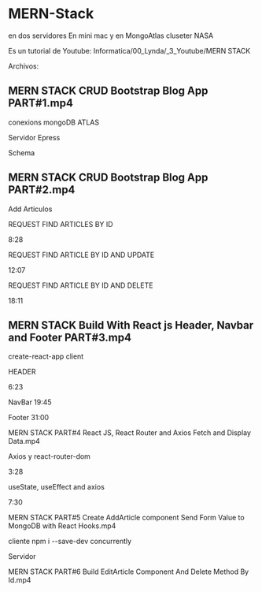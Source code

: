 # MERN-Stack
en dos servidores
En mini mac y en MongoAtlas cluseter NASA

Es un tutorial de Youtube:
Informatica/00_Lynda/_3_Youtube/MERN STACK

Archivos:


## MERN STACK   CRUD Bootstrap Blog App   PART#1.mp4
conexions mongoDB ATLAS

Servidor Epress

Schema

## MERN STACK   CRUD Bootstrap Blog App   PART#2.mp4

 Add Articulos

REQUEST FIND ARTICLES BY ID

8:28

REQUEST FIND ARTICLE BY ID AND UPDATE 

12:07

REQUEST FIND ARTICLE BY ID AND DELETE

18:11

## MERN STACK   Build With React js Header, Navbar and Footer   PART#3.mp4
create-react-app client

HEADER

6:23

NavBar
19:45

Footer
31:00


MERN STACK   PART#4   React JS, React Router and Axios    Fetch and Display Data.mp4

Axios y react-router-dom

3:28

useState, useEffect and axios

7:30

MERN STACK   PART#5   Create AddArticle component   Send Form Value to MongoDB with React Hooks.mp4

cliente
npm i --save-dev concurrently

Servidor



MERN STACK   PART#6   Build EditArticle Component   And Delete Method By Id.mp4

